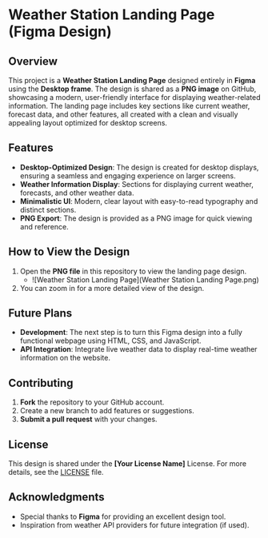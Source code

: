 # Weather Station Landing Page (Figma Design)

## Overview
This project is a **Weather Station Landing Page** designed entirely in **Figma** using the **Desktop frame**. The design is shared as a **PNG image** on GitHub, showcasing a modern, user-friendly interface for displaying weather-related information. The landing page includes key sections like current weather, forecast data, and other features, all created with a clean and visually appealing layout optimized for desktop screens.

## Features
- **Desktop-Optimized Design**: The design is created for desktop displays, ensuring a seamless and engaging experience on larger screens.
- **Weather Information Display**: Sections for displaying current weather, forecasts, and other weather data.
- **Minimalistic UI**: Modern, clear layout with easy-to-read typography and distinct sections.
- **PNG Export**: The design is provided as a PNG image for quick viewing and reference.

## How to View the Design
1. Open the **PNG file** in this repository to view the landing page design.
   - ![Weather Station Landing Page](Weather Station Landing Page.png)  
2. You can zoom in for a more detailed view of the design.

## Future Plans
- **Development**: The next step is to turn this Figma design into a fully functional webpage using HTML, CSS, and JavaScript.
- **API Integration**: Integrate live weather data to display real-time weather information on the website.

## Contributing
1. **Fork** the repository to your GitHub account.
2. Create a new branch to add features or suggestions.
3. **Submit a pull request** with your changes.

## License
This design is shared under the **[Your License Name]** License. For more details, see the [LICENSE](LICENSE) file.

## Acknowledgments
- Special thanks to **Figma** for providing an excellent design tool.
- Inspiration from weather API providers for future integration (if used).
